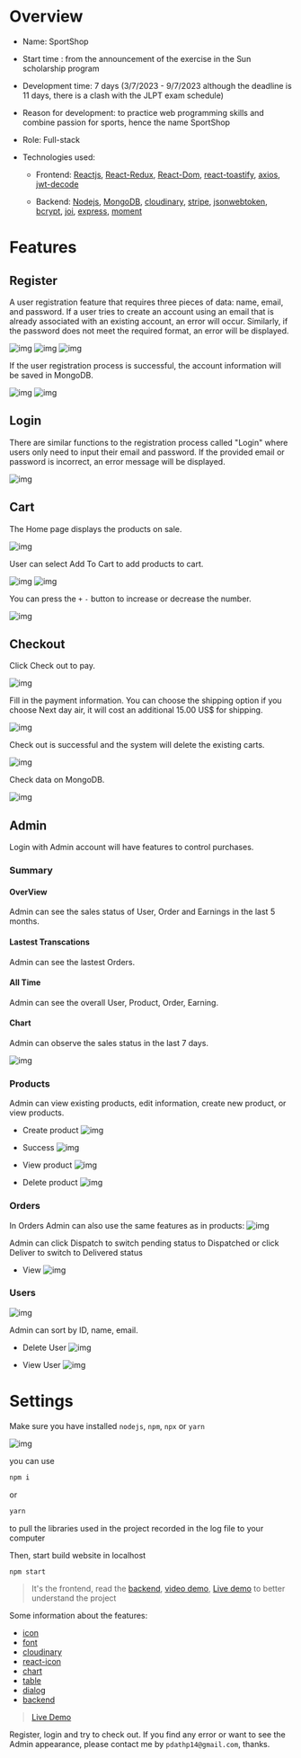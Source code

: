 # Overview
- Name: SportShop

- Start time : from the announcement of the exercise in the Sun scholarship program

- Development time: 7 days (3/7/2023 - 9/7/2023 although the deadline is 11 days, there is a clash with the JLPT exam schedule)

- Reason for development: to practice web programming skills and combine passion for sports, hence the name SportShop

- Role: Full-stack

- Technologies used:

    - Frontend: [Reactjs](https://react.dev), [React-Redux](https://react-redux.js.org), 
    [React-Dom](https://legacy.reactjs.org/docs/react-dom.html), 
    [react-toastify](https://www.npmjs.com/package/react-toastify), 
    [axios](https://www.npmjs.com/package/axios), 
    [jwt-decode](https://www.npmjs.com/package/jwt-decode)

    - Backend: [Nodejs](Node.js), 
    [MongoDB](https://www.mongodb.com), 
    [cloudinary](https://cloudinary.com), 
    [stripe](https://stripe.com/docs/api/checkout/sessions/retrieve), 
    [jsonwebtoken](https://www.npmjs.com/package/jsonwebtoken), 
    [bcrypt](https://www.npmjs.com/package/bcrypt), 
    [joi](https://www.npmjs.com/package/joi), 
    [express](https://www.npmjs.com/package/express), 
    [moment](https://www.npmjs.com/package/moment)
# Features

## Register
A user registration feature that requires three pieces of data: name, email, and password. If a user tries to create an account using an email that is already associated with an existing account, an error will occur. Similarly, if the password does not meet the required format, an error will be displayed.

![img](./RMImg/Register.png)
![img](./RMImg/Register_error.png)
![img](./RMImg/Register_error2.png)

If the user registration process is successful, the account information will be saved in MongoDB.

![img](./RMImg/Register_success.png)
![img](./RMImg/register_db.png)

## Login

There are similar functions to the registration process called "Login" where users only need to input their email and password. If the provided email or password is incorrect, an error message will be displayed.

![img](./RMImg/login.png)

## Cart
The Home page displays the products on sale.

![img](./RMImg/product.png)

User can select Add To Cart to add products to cart.

![img](./RMImg/cart.png)
![img](./RMImg/Howmany.png)

You can press the `+` `-` button to increase or decrease the number.

![img](./RMImg/dec.png)

## Checkout
Click Check out to pay.

![img](./RMImg/checkout.png)

Fill in the payment information. You can choose the shipping option if you choose Next day air, it will cost an additional 15.00 US$ for shipping.

![img](./RMImg/checkout_details.png)

Check out is successful and the system will delete the existing carts.

![img](./RMImg/checkout_success.png)

Check data on MongoDB.

![img](./RMImg/checkout_db.png)

## Admin

Login with Admin account will have features to control purchases.

### Summary

#### OverView
Admin can see the sales status of User, Order and Earnings in the last 5 months.

#### Lastest Transcations
Admin can see the lastest Orders.

#### All Time
Admin can see the overall User, Product, Order, Earning.

#### Chart
Admin can observe the sales status in the last 7 days.

![img](./RMImg/Summary.png)

### Products

Admin can view existing products, edit information, create new product, or view products.

- Create product
![img](./RMImg/create_product.png)

- Success
![img](./RMImg/create_product_success.png)

- View product
![img](./RMImg/view_product.png)

- Delete product
![img](./RMImg/delete_product.png)

### Orders
In Orders Admin can also use the same features as in products:
![img](./RMImg/Orders_admin.png)

Admin can click Dispatch to switch pending status to Dispatched or click Deliver to switch to Delivered status

- View
![img](./RMImg/view_order.png)

### Users

![img](./RMImg/admin_user.png)

Admin can sort by ID, name, email.

- Delete User
![img](./RMImg/delete_user_byAdmin.png)

- View User
![img](./RMImg/view_user.png)

# Settings

Make sure you have installed `nodejs`, `npm`, `npx` or `yarn`

![img](./RMImg/makeSure.png)

you can use

```sh
npm i
```
or
```sh
yarn
```
to pull the libraries used in the project recorded in the log file to your computer

Then, start build website in localhost
```sh
npm start
```

> It's the frontend, read the [backend](https://github.com/Puda14/Sport-Shop-Backend), [video demo](https://drive.google.com/file/d/1kdaWoNs6psmIP9kYSRDtnEFiLYnVhZnR/view?usp=sharing), [Live demo](https://sport-shop-96cf4531ead4.herokuapp.com) to better understand the project

Some information about the features:
- [icon](https://icons.getbootstrap.com)
- [font](https://fonts.google.com/specimen/Nunito+Sans?query=Nunito)
- [cloudinary](https://console.cloudinary.com/console)
- [react-icon](https://react-icons.github.io/react-icons/)
- [chart](https://recharts.org/en-US/examples)
- [table](https://mui.com/material-ui/react-table/#basic-table)
- [dialog](https://mui.com/material-ui/react-dialog/#basic-dialog)
- [backend](https://github.com/Puda14/Sport-Shop-Backend)

> [Live Demo](https://sport-shop-96cf4531ead4.herokuapp.com)

Register, login and try to check out. If you find any error or want to see the Admin appearance, please contact me by `pdathp14@gmail.com`, thanks.
